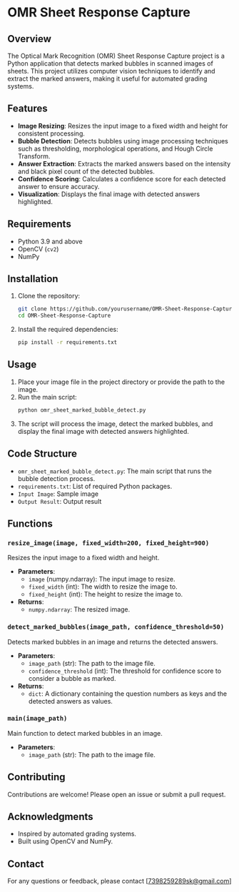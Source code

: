# OMR Sheet Response Capture

## Overview

The Optical Mark Recognition (OMR) Sheet Response Capture project is a Python application that detects marked bubbles in scanned images of sheets. This project utilizes computer vision techniques to identify and extract the marked answers, making it useful for automated grading systems.

## Features

- **Image Resizing**: Resizes the input image to a fixed width and height for consistent processing.
- **Bubble Detection**: Detects bubbles using image processing techniques such as thresholding, morphological operations, and Hough Circle Transform.
- **Answer Extraction**: Extracts the marked answers based on the intensity and black pixel count of the detected bubbles.
- **Confidence Scoring**: Calculates a confidence score for each detected answer to ensure accuracy.
- **Visualization**: Displays the final image with detected answers highlighted.

## Requirements

- Python 3.9 and above
- OpenCV (`cv2`)
- NumPy

## Installation

1. Clone the repository:
    ```sh
    git clone https://github.com/yourusername/OMR-Sheet-Response-Capture.git
    cd OMR-Sheet-Response-Capture
    ```

2. Install the required dependencies:
    ```sh
    pip install -r requirements.txt
    ```

## Usage

1. Place your image file in the project directory or provide the path to the image.
2. Run the main script:
    ```sh
    python omr_sheet_marked_bubble_detect.py
    ```
3. The script will process the image, detect the marked bubbles, and display the final image with detected answers highlighted.

## Code Structure

- `omr_sheet_marked_bubble_detect.py`: The main script that runs the bubble detection process.
- `requirements.txt`: List of required Python packages.
- `Input Image`: Sample image
- `Output Result`: Output result

## Functions

### `resize_image(image, fixed_width=200, fixed_height=900)`

Resizes the input image to a fixed width and height.

- **Parameters**:
  - `image` (numpy.ndarray): The input image to resize.
  - `fixed_width` (int): The width to resize the image to.
  - `fixed_height` (int): The height to resize the image to.
- **Returns**:
  - `numpy.ndarray`: The resized image.

### `detect_marked_bubbles(image_path, confidence_threshold=50)`

Detects marked bubbles in an image and returns the detected answers.

- **Parameters**:
  - `image_path` (str): The path to the image file.
  - `confidence_threshold` (int): The threshold for confidence score to consider a bubble as marked.
- **Returns**:
  - `dict`: A dictionary containing the question numbers as keys and the detected answers as values.

### `main(image_path)`

Main function to detect marked bubbles in an image.

- **Parameters**:
  - `image_path` (str): The path to the image file.

## Contributing

Contributions are welcome! Please open an issue or submit a pull request.

## Acknowledgments

- Inspired by automated grading systems.
- Built using OpenCV and NumPy.

## Contact

For any questions or feedback, please contact [7398259289sk@gmail.com]


